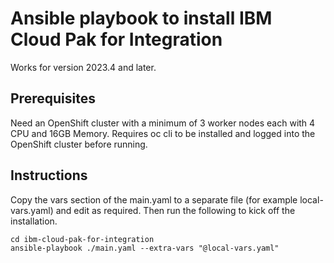 # Ansible playbook to install IBM Cloud Pak for Integration

Works for version 2023.4 and later.

## Prerequisites
Need an OpenShift cluster with a minimum of 3 worker nodes each with 4 CPU and 16GB Memory. 
Requires oc cli to be installed and logged into the OpenShift cluster before running.

## Instructions
Copy the vars section of the main.yaml to a separate file (for example local-vars.yaml) and edit as required. Then run the following to kick off the installation.
```shell
cd ibm-cloud-pak-for-integration
ansible-playbook ./main.yaml --extra-vars "@local-vars.yaml"
```